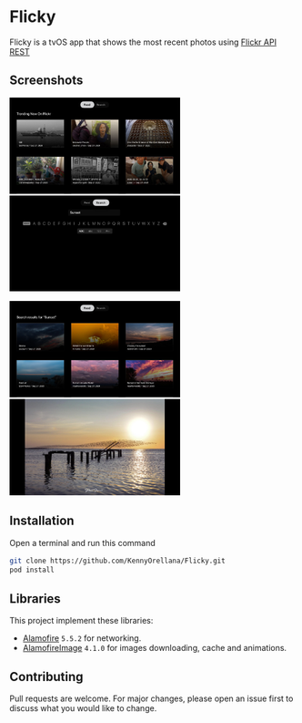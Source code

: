 # Flicky

Flicky is a tvOS app that shows the most recent photos using [Flickr API REST](https://www.flickr.com/services/api/)

## Screenshots
<img src="https://raw.githubusercontent.com/KennyOrellana/Assets/flickr/home.jpg?sanitize=true&raw=true" data-canonical-src="https://raw.githubusercontent.com/KennyOrellana/Assets/flickr/home.jpg?sanitize=true&raw=true" width="300" />    <img src="https://raw.githubusercontent.com/KennyOrellana/Assets/flickr/search.jpg?sanitize=true&raw=true" data-canonical-src="https://raw.githubusercontent.com/KennyOrellana/Assets/flickr/search.jpg?sanitize=true&raw=true" width="300" />

<img src="https://raw.githubusercontent.com/KennyOrellana/Assets/flickr/search_results.jpg?sanitize=true&raw=true" data-canonical-src="https://raw.githubusercontent.com/KennyOrellana/Assets/flickr/search_results.jpg?sanitize=true&raw=true" width="300" />    <img src="https://raw.githubusercontent.com/KennyOrellana/Assets/flickr/details.jpg?sanitize=true&raw=true" data-canonical-src="https://raw.githubusercontent.com/KennyOrellana/Assets/flickr/details.jpg?sanitize=true&raw=true" width="300" />

## Installation

Open a terminal and run this command

```bash
git clone https://github.com/KennyOrellana/Flicky.git
pod install
```

## Libraries
This project implement these libraries:
- [Alamofire](https://github.com/Alamofire/Alamofire) `5.5.2` for networking.
- [AlamofireImage](https://github.com/Alamofire/AlamofireImage) `4.1.0` for images downloading, cache and animations. 

## Contributing
Pull requests are welcome. For major changes, please open an issue first to discuss what you would like to change.
